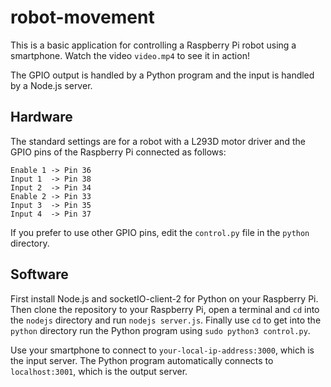 # robot-movement
This is a basic application for controlling a Raspberry Pi robot using a smartphone. Watch the video `video.mp4` to see it in action!

The GPIO output is handled by a Python program and the input is handled by a Node.js server.

## Hardware
The standard settings are for a robot with a L293D motor driver and the GPIO pins of the Raspberry Pi connected as follows:
```
Enable 1 -> Pin 36
Input 1  -> Pin 38
Input 2  -> Pin 34
Enable 2 -> Pin 33
Input 3  -> Pin 35
Input 4  -> Pin 37
```
If you prefer to use other GPIO pins, edit the `control.py` file in the `python` directory.

## Software
First install Node.js and socketIO-client-2 for Python on your Raspberry Pi. Then clone the repository to your Raspberry Pi, open a terminal and `cd` into the `nodejs` directory and run `nodejs server.js`. Finally use `cd` to get into the `python` directory run the Python program using `sudo python3 control.py`.

Use your smartphone to connect to `your-local-ip-address:3000`, which is the input server. The Python program automatically connects to `localhost:3001`, which is the output server.
